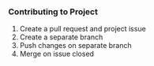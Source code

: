 ### Contributing to Project
1. Create a pull request and project issue
2. Create a separate branch
3. Push changes on separate branch
4. Merge on issue closed